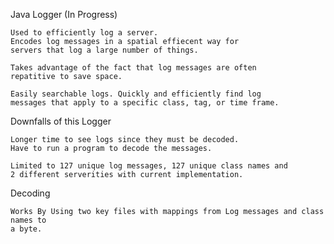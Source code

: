 Java Logger (In Progress)

    Used to efficiently log a server.
    Encodes log messages in a spatial effiecent way for
    servers that log a large number of things.
    
    Takes advantage of the fact that log messages are often 
    repatitive to save space.
    
    Easily searchable logs. Quickly and efficiently find log
    messages that apply to a specific class, tag, or time frame.
    
Downfalls of this Logger

    Longer time to see logs since they must be decoded.
    Have to run a program to decode the messages.
    
    Limited to 127 unique log messages, 127 unique class names and
    2 different serverities with current implementation.
    
Decoding 
    
    Works By Using two key files with mappings from Log messages and class names to 
    a byte. 
    
    
    
    
    

